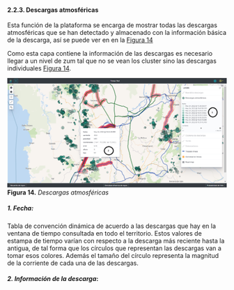 #### 2.2.3. Descargas atmosféricas
Esta función de la plataforma se encarga de mostrar todas las descargas atmosféricas que se han detectado y almacenado con la información básica de la descarga, así se puede ver en en la [Figura 14](../../../pictures/Imagen14.png)

Como esta capa contiene la información de las descargas es necesario llegar a un nivel de zum tal que no se vean los cluster sino las descargas individuales [Figura 14](../../../pictures/Imagen14.png).

![Figura 14](../../../pictures/Imagen14.png "Descargas atmosféricas")
**Figura 14.** *Descargas atmosféricas*

#####  *1. Fecha*:
Tabla de convención dinámica de acuerdo a las descargas que hay en la ventana de tiempo consultada en todo el territorio. Estos valores de estampa de tiempo varían con respecto a la descarga más reciente hasta la antigua, de tal forma que los círculos que representan las descargas van a tomar esos colores.
Además el tamaño del círculo representa la magnitud de la corriente de cada una de las descargas.

#### *2. Información de la descarga*: